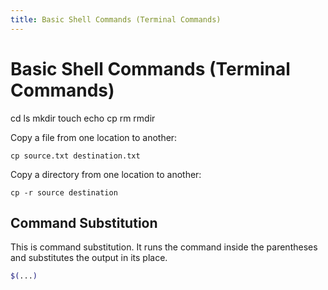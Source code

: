 ```yaml
---
title: Basic Shell Commands (Terminal Commands)
---
```


# Basic Shell Commands (Terminal Commands)

cd ls mkdir touch echo cp rm rmdir

Copy a file from one location to another:
```
cp source.txt destination.txt
```

Copy a directory from one location to another:
```
cp -r source destination
```

## Command Substitution

This is command substitution. It runs the command inside the parentheses and substitutes the output in its place.
```bash
$(...)
```